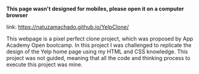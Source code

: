 **This page wasn't designed for mobiles, please open it on a computer browser**

link: https://natuzamachado.github.io/YelpClone/

This webpage is a pixel perfect clone project, which was proposed by App Academy Open bootcamp. 
In this project I was challenged to replicate the design of the Yelp home page using my HTML and CSS knowledge.
This project was not guided, meaning that all the code and thinking process to execute this project was mine.
